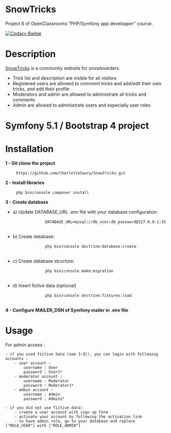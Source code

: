 # SnowTricks
Project 6 of OpenClassrooms "PHP/Symfony app developper" course.

[![Codacy Badge](https://app.codacy.com/project/badge/Grade/4ae380e294b249b8acd8647b8926452c)](https://www.codacy.com/manual/CharlotteSaury/SnowTricks?utm_source=github.com&amp;utm_medium=referral&amp;utm_content=CharlotteSaury/SnowTricks&amp;utm_campaign=Badge_Grade)

# Description

<a href="#">SnowTricks</a> is a community website for snowboarders.
- Trick list and description are visible for all visitors
- Registered users are allowed to comment tricks and add/edit their own tricks, and edit their profile
- Moderators and admin are allowed to administrate all tricks and comments
- Admin are allowed to administrate users and especially user roles

# Symfony 5.1 / Bootstrap 4 project

# Installation

<p><strong>1 - Git clone the project</strong></p>
<pre>
    <code>https://github.com/CharlotteSaury/SnowTricks.git</code>
</pre>

<p><strong>2 - Install libraries</strong></p>
<pre>
    <code>php bin/console composer install</code>
</pre>

<p><strong>3 - Create database</strong></p>
<ul>
    <li>a) Update DATABASE_URL .env file with your database configuration.
        <pre>
            <code>DATABASE_URL=mysql://db_user:db_password@127.0.0.1:3306/db_name</code>
        </pre>
    </li>
    <li>b) Create database: 
        <pre>
            <code>php bin/console doctrine:database:create</code>
        </pre>
    </li>
    <li>c) Create database structure:
        <pre>
            <code>php bin/console make:migration</code>
        </pre>
    </li>
    <li>d) Insert fictive data (optional)
        <pre>
            <code>php bin/console doctrine:fixtures:load</code>
        </pre>
    </li>
</ul>

<p><strong>4 - Configure MAILER_DSN of Symfony mailer in .env file</strong></p>

# Usage

For admin access : 

    - if you used fictive data (see 3-d)), you can login with following accounts :
        - user account :
            username : User
            password : User1*
        - moderator account :
            username : Moderator
            password : Moderator1*
        - admin account :
            username : Admin   
            password : Admin1*
        
    - if you did not use fictive data:
        - create a user account with sign up form
        - activate your account by following the activation link
        - to have admin role, go to your database and replace ["ROLE_USER"] with ["ROLE_ADMIN"]



